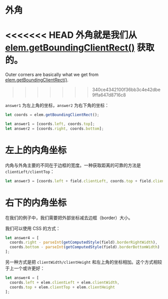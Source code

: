 # 外角

<<<<<<< HEAD
外角就是我们从 [elem.getBoundingClientRect()](https://developer.mozilla.org/en-US/docs/DOM/element.getBoundingClientRect) 获取的。
=======
Outer corners are basically what we get from [elem.getBoundingClientRect()](https://developer.mozilla.org/en-US/docs/DOM/element.getBoundingClientRect).
>>>>>>> 340ce4342100f36bb3c4e42dbe9ffa647d8716c8

`answer1` 为左上角的坐标，`answer2` 为右下角的坐标：

```js
let coords = elem.getBoundingClientRect();

let answer1 = [coords.left, coords.top];
let answer2 = [coords.right, coords.bottom];
```

# 左上的内角坐标

内角与外角主要的不同在于边框的宽度。一种获取距离的可靠的方法是 `clientLeft/clientTop`：

```js
let answer3 = [coords.left + field.clientLeft, coords.top + field.clientTop];
```

# 右下的内角坐标

在我们的例子中，我们需要把外部坐标减去边框（border）大小。

我们可以使用 CSS 的方式：

```js
let answer4 = [
  coords.right - parseInt(getComputedStyle(field).borderRightWidth),
  coords.bottom - parseInt(getComputedStyle(field).borderBottomWidth)
];
```

另一种方式是把 `clientWidth/clientHeight` 和左上角的坐标相加。这个方式相较于上一个或许更好：

```js
let answer4 = [
  coords.left + elem.clientLeft + elem.clientWidth,
  coords.top + elem.clientTop + elem.clientHeight
];
```
